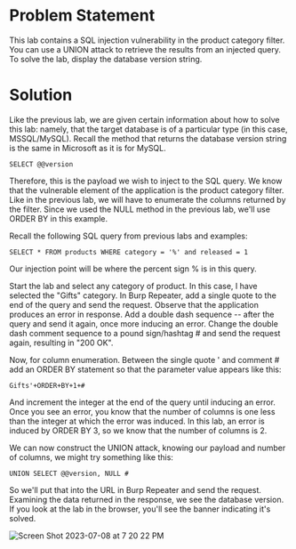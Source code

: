 # Problem Statement

This lab contains a SQL injection vulnerability in the product category filter. You can use a UNION attack to retrieve the results from an injected query. To solve the lab, display the database version string. 

# Solution 

Like the previous lab, we are given certain information about how to solve this lab: namely, that the target database is of a particular type (in this case, MSSQL/MySQL). Recall the method that returns the database version string is the same in Microsoft as it is for MySQL.
```
SELECT @@version
```

Therefore, this is the payload we wish to inject to the SQL query. We know that the vulnerable element of the application is the product category filter. Like in the previous lab, we will have to enumerate the columns returned by the filter. Since we used the NULL method in the previous lab, we'll use ORDER BY in this example. 

Recall the following SQL query from previous labs and examples:
```
SELECT * FROM products WHERE category = '%' and released = 1
````
Our injection point will be where the percent sign % is in this query. 


Start the lab and select any category of product. In this case, I have selected the "Gifts" category. In Burp Repeater, add a single quote to the end of the query and send the request. Observe that the application produces an error in response. Add a double dash sequence -- after the query and send it again, once more inducing an error. Change the double dash comment sequence to a pound sign/hashtag # and send the request again, resulting in "200 OK". 

Now, for column enumeration. Between the single quote ' and comment # add an ORDER BY statement so that the parameter value appears like this:
```
Gifts'+ORDER+BY+1+#
```
And increment the integer at the end of the query until inducing an error. Once you see an error, you know that the number of columns is one less than the integer at which the error was induced. In this lab, an error is induced by ORDER BY 3, so we know that the number of columns is 2. 

We can now construct the UNION attack, knowing our payload and number of columns, we might try something like this:
```
UNION SELECT @@version, NULL #
```
So we'll put that into the URL in Burp Repeater and send the request. Examining the data returned in the response, we see the database version. If you look at the lab in the browser, you'll see the banner indicating it's solved. 

![Screen Shot 2023-07-08 at 7 20 22 PM](https://github.com/tatruesdell/WebSecurityAcademy/assets/43506369/aa3b8efc-42ad-4f84-95ac-b9d0a3864294)
